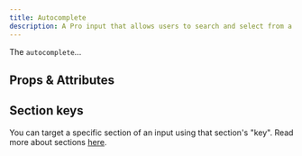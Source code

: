```yaml
---
title: Autocomplete
description: A Pro input that allows users to search and select from a customizable options list. Supports single and multi-value selections.
---
```


<InputPageHero
title="Autocomplete"
icon="IconInputSelect"
:pro="true"
project-price="2.00"></InputPageHero>

The `autocomplete`...

<!-- example -->

## Props & Attributes

<!-- <reference-table input="autocomplete">
</reference-table> -->

## Section keys

You can target a specific section of an input using that section's "key". Read more about sections [here](/essentials/inputs#sections).

<div>
  <formkit-input-diagram />
</div>

<reference-table type="sectionKeys" primary="section-key" :without="[]">
</reference-table>
